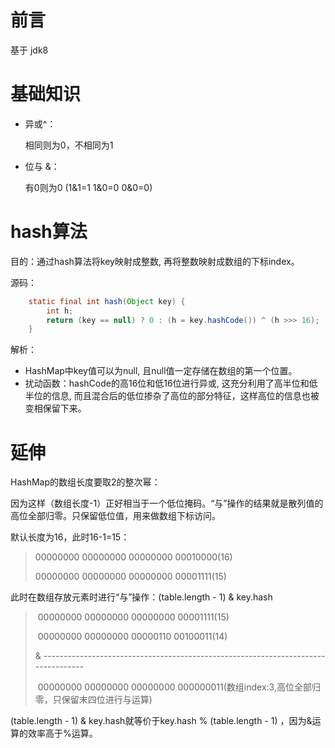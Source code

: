 # 前言

基于 jdk8

# 基础知识

- 异或^：

  相同则为0，不相同为1

- 位与 &：

  有0则为0
  (1&1=1 1&0=0 0&0=0)

# hash算法

目的：通过hash算法将key映射成整数, 再将整数映射成数组的下标index。

源码：

```java
    static final int hash(Object key) {
        int h;
        return (key == null) ? 0 : (h = key.hashCode()) ^ (h >>> 16);
    }
```

解析：

- HashMap中key值可以为null, 且null值一定存储在数组的第一个位置。
- 扰动函数：hashCode的高16位和低16位进行异或, 这充分利用了高半位和低半位的信息, 而且混合后的低位掺杂了高位的部分特征，这样高位的信息也被变相保留下来。

# 延伸

HashMap的数组长度要取2的整次幂：

因为这样（数组长度-1）正好相当于一个低位掩码。“与”操作的结果就是散列值的高位全部归零。只保留低位值，用来做数组下标访问。

默认长度为16，此时16-1=15：

> 00000000 00000000 00000000 00010000(16)
>
> 00000000 00000000 00000000 00001111(15)

此时在数组存放元素时进行“与”操作：(table.length - 1) & key.hash

> ​		00000000 00000000 00000000 00001111(15)
>
> ​		00000000 00000000 00000110 00100011(14)
>
> &      ----------------------------------------------------------------------------------
>
> ​        00000000 00000000 00000000 000000011(数组index:3,高位全部归零，只保留末四位进行与运算)

(table.length - 1) & key.hash就等价于key.hash % (table.length - 1) ，因为&运算的效率高于%运算。